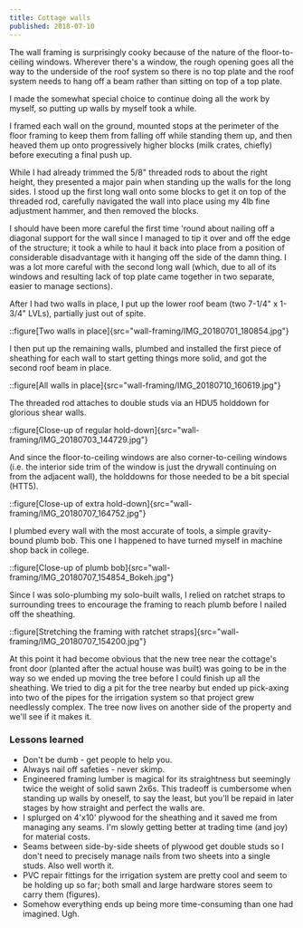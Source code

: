 ```yaml
---
title: Cottage walls
published: 2018-07-10
---
```


The wall framing is surprisingly cooky because of the nature of the floor-to-ceiling windows.
Wherever there's a window, the rough opening goes all the way to the underside of the roof system so there is no top plate and the roof system needs to hang off a beam rather than sitting on top of a top plate.

I made the somewhat special choice to continue doing all the work by myself, so putting up walls by myself took a while.

I framed each wall on the ground, mounted stops at the perimeter of the floor framing to keep them from falling off while standing them up, and then heaved them up onto progressively higher blocks (milk crates, chiefly) before executing a final push up.

While I had already trimmed the 5/8" threaded rods to about the right height, they presented a major pain when standing up the walls for the long sides. I stood up the first long wall onto some blocks to get it on top of the threaded rod, carefully navigated the wall into place using my 4lb fine adjustment hammer, and then removed the blocks.

I should have been more careful the first time 'round about nailing off a diagonal support for the wall since I managed to tip it over and off the edge of the structure; it took a while to haul it back into place from a position of considerable disadvantage with it hanging off the side of the damn thing. I was a lot more careful with the second long wall (which, due to all of its windows and resulting lack of top plate came together in two separate, easier to manage sections).

After I had two walls in place, I put up the lower roof beam (two 7-1/4" x 1-3/4" LVLs), partially just out of spite.

::figure[Two walls in place]{src="wall-framing/IMG_20180701_180854.jpg"}

I then put up the remaining walls, plumbed and installed the first piece of sheathing for each wall to start getting things more solid, and got the second roof beam in place.

::figure[All walls in place]{src="wall-framing/IMG_20180710_160619.jpg"}

The threaded rod attaches to double studs via an HDU5 holddown for glorious shear walls.

::figure[Close-up of regular hold-down]{src="wall-framing/IMG_20180703_144729.jpg"}

And since the floor-to-ceiling windows are also corner-to-ceiling windows (i.e. the interior side trim of the window is just the drywall continuing on from the adjacent wall), the holddowns for those needed to be a bit special (HTT5).

::figure[Close-up of extra hold-down]{src="wall-framing/IMG_20180707_164752.jpg"}

I plumbed every wall with the most accurate of tools, a simple gravity-bound plumb bob. This one I happened to have turned myself in machine shop back in college.

::figure[Close-up of plumb bob]{src="wall-framing/IMG_20180707_154854_Bokeh.jpg"}

Since I was solo-plumbing my solo-built walls, I relied on ratchet straps to surrounding trees to encourage the framing to reach plumb before I nailed off the sheathing.

::figure[Stretching the framing with ratchet straps]{src="wall-framing/IMG_20180707_154200.jpg"}

At this point it had become obvious that the new tree near the cottage's front door (planted after the actual house was built) was going to be in the way so we ended up moving the tree before I could finish up all the sheathing. We tried to dig a pit for the tree nearby but ended up pick-axing into two of the pipes for the irrigation system so that project grew needlessly complex. The tree now lives on another side of the property and we'll see if it makes it.

### Lessons learned

- Don't be dumb - get people to help you.
- Always nail off safeties - never skimp.
- Engineered framing lumber is magical for its straightness but seemingly twice the weight of solid sawn 2x6s. This tradeoff is cumbersome when standing up walls by oneself, to say the least, but you'll be repaid in later stages by how straight and perfect the walls are.
- I splurged on 4'x10' plywood for the sheathing and it saved me from managing any seams. I'm slowly getting better at trading time (and joy) for material costs.
- Seams between side-by-side sheets of plywood get double studs so I don't need to precisely manage nails from two sheets into a single studs. Also well worth it.
- PVC repair fittings for the irrigation system are pretty cool and seem to be holding up so far; both small and large hardware stores seem to carry them (figures).
- Somehow everything ends up being more time-consuming than one had imagined. Ugh.
